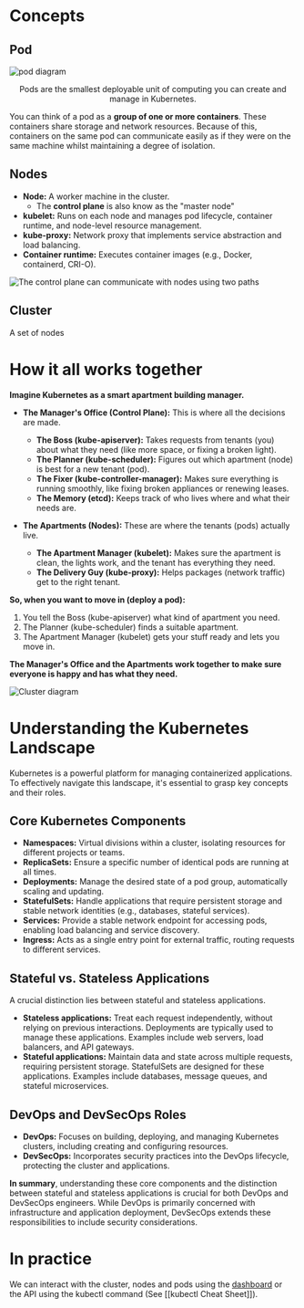 # Concepts
## Pod
![pod diagram](https://tryhackme-images.s3.amazonaws.com/user-uploads/6228f0d4ca8e57005149c3e3/room-content/98b54b6b8427fae556be0cdd516b9e36.svg)
<center>Pods are the smallest deployable unit of computing you can create and manage in Kubernetes.</center> 

You can think of a pod as a **group of one or more containers**. These containers share storage and network resources. Because of this, containers on the same pod can communicate easily as if they were on the same machine whilst maintaining a degree of isolation.

## Nodes

- **Node:** A worker machine in the cluster.
	- The **control plane** is also know as the "master node"
- **kubelet:** Runs on each node and manages pod lifecycle, container runtime, and node-level resource management.
- **kube-proxy:** Network proxy that implements service abstraction and load balancing.
- **Container runtime:** Executes container images (e.g., Docker, containerd, CRI-O).

![The control plane can communicate with nodes using two paths](https://tryhackme-images.s3.amazonaws.com/user-uploads/6228f0d4ca8e57005149c3e3/room-content/1bf22d1f65ab408e71d15d5049d11129.svg)

## Cluster
A set of nodes
# How it all works together

**Imagine Kubernetes as a smart apartment building manager.**

- **The Manager's Office (Control Plane):** This is where all the decisions are made.
    - **The Boss (kube-apiserver):** Takes requests from tenants (you) about what they need (like more space, or fixing a broken light).
    - **The Planner (kube-scheduler):** Figures out which apartment (node) is best for a new tenant (pod).
    - **The Fixer (kube-controller-manager):** Makes sure everything is running smoothly, like fixing broken appliances or renewing leases.
    - **The Memory (etcd):** Keeps track of who lives where and what their needs are.
- **The Apartments (Nodes):** These are where the tenants (pods) actually live.
    
    - **The Apartment Manager (kubelet):** Makes sure the apartment is clean, the lights work, and the tenant has everything they need.
    - **The Delivery Guy (kube-proxy):** Helps packages (network traffic) get to the right tenant.

**So, when you want to move in (deploy a pod):**

1. You tell the Boss (kube-apiserver) what kind of apartment you need.
2. The Planner (kube-scheduler) finds a suitable apartment.
3. The Apartment Manager (kubelet) gets your stuff ready and lets you move in.

**The Manager's Office and the Apartments work together to make sure everyone is happy and has what they need.**

![Cluster diagram](https://tryhackme-images.s3.amazonaws.com/user-uploads/6228f0d4ca8e57005149c3e3/room-content/1eba5a686238be009bc802dd419a09c8.svg)

# Understanding the Kubernetes Landscape

Kubernetes is a powerful platform for managing containerized applications. To effectively navigate this landscape, it's essential to grasp key concepts and their roles.

## Core Kubernetes Components

- **Namespaces:** Virtual divisions within a cluster, isolating resources for different projects or teams.
- **ReplicaSets:** Ensure a specific number of identical pods are running at all times.
- **Deployments:** Manage the desired state of a pod group, automatically scaling and updating.
- **StatefulSets:** Handle applications that require persistent storage and stable network identities (e.g., databases, stateful services).
- **Services:** Provide a stable network endpoint for accessing pods, enabling load balancing and service discovery.
- **Ingress:** Acts as a single entry point for external traffic, routing requests to different services.

## Stateful vs. Stateless Applications

A crucial distinction lies between stateful and stateless applications.

- **Stateless applications:** Treat each request independently, without relying on previous interactions. Deployments are typically used to manage these applications. Examples include web servers, load balancers, and API gateways.
- **Stateful applications:** Maintain data and state across multiple requests, requiring persistent storage. StatefulSets are designed for these applications. Examples include databases, message queues, and stateful microservices.

## DevOps and DevSecOps Roles

- **DevOps:** Focuses on building, deploying, and managing Kubernetes clusters, including creating and configuring resources.
- **DevSecOps:** Incorporates security practices into the DevOps lifecycle, protecting the cluster and applications.

**In summary**, understanding these core components and the distinction between stateful and stateless applications is crucial for both DevOps and DevSecOps engineers. While DevOps is primarily concerned with infrastructure and application deployment, DevSecOps extends these responsibilities to include security considerations.

# In practice
We can interact with the cluster, nodes and pods using the [dashboard](https://github.com/kubernetes/dashboard) or the API using the kubectl command (See [[kubectl Cheat Sheet]]).